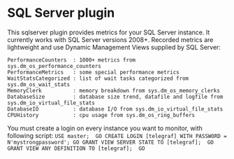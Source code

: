 # SQL Server plugin

This sqlserver plugin provides metrics for your SQL Server instance. 
It currently works with SQL Server versions 2008+. 
Recorded metrics are lightweight and use Dynamic Management Views supplied by SQL Server:
```
PerformanceCounters  : 1000+ metrics from sys.dm_os_performance_counters
PerformanceMetrics   : some special performance metrics
WaitStatsCategorized : list of wait tasks categorized from sys.dm_os_wait_stats
MemoryClerk			 : memory breakdown from sys.dm_os_memory_clerks
DatabaseSize         : database size trend, datafile and logfile from sys.dm_io_virtual_file_stats
DatabaseIO			 : database I/O from sys.dm_io_virtual_file_stats
CPUHistory			 : cpu usage from sys.dm_os_ring_buffers
```

You must create a login on every instance you want to monitor, with following script:
`
USE master; 
GO
CREATE LOGIN [telegraf] WITH PASSWORD = N'mystrongpassword';
GO
GRANT VIEW SERVER STATE TO [telegraf]; 
GO
GRANT VIEW ANY DEFINITION TO [telegraf]; 
GO
`
